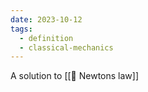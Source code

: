 ```yaml
---
date: 2023-10-12
tags:
  - definition
  - classical-mechanics
---
```

A solution to [[📗 Newtons law]]